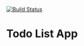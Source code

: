 [![Build Status](https://travis-ci.org/yowcow/js-todo-app.svg?branch=master)](https://travis-ci.org/yowcow/js-todo-app)

Todo List App
=============
